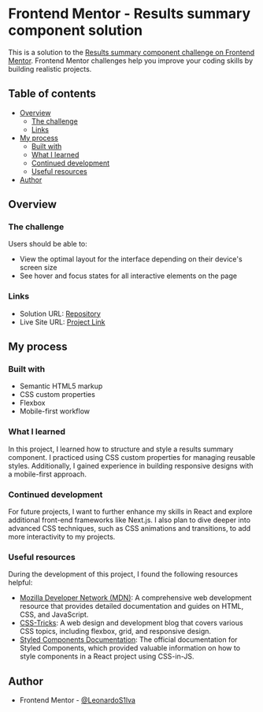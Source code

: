 # Frontend Mentor - Results summary component solution

This is a solution to the [Results summary component challenge on Frontend Mentor](https://www.frontendmentor.io/challenges/results-summary-component-CE_K6s0maV). Frontend Mentor challenges help you improve your coding skills by building realistic projects. 

## Table of contents

- [Overview](#overview)
  - [The challenge](#the-challenge)
  - [Links](#links)
- [My process](#my-process)
  - [Built with](#built-with)
  - [What I learned](#what-i-learned)
  - [Continued development](#continued-development)
  - [Useful resources](#useful-resources)
- [Author](#author)

## Overview

### The challenge

Users should be able to:

- View the optimal layout for the interface depending on their device's screen size
- See hover and focus states for all interactive elements on the page

### Links

- Solution URL: [Repository](https://github.com/LeonardoS1lva/Challenge-hub-results-summary-component)
- Live Site URL: [Project Link](https://leonardos1lva.github.io/Challenge-hub-results-summary-component/)

## My process

### Built with

- Semantic HTML5 markup
- CSS custom properties
- Flexbox
- Mobile-first workflow

### What I learned

In this project, I learned how to structure and style a results summary component. I practiced using CSS custom properties for managing reusable styles. Additionally, I gained experience in building responsive designs with a mobile-first approach.

### Continued development

For future projects, I want to further enhance my skills in React and explore additional front-end frameworks like Next.js. I also plan to dive deeper into advanced CSS techniques, such as CSS animations and transitions, to add more interactivity to my projects.

### Useful resources

During the development of this project, I found the following resources helpful:

- [Mozilla Developer Network (MDN)](https://developer.mozilla.org): A comprehensive web development resource that provides detailed documentation and guides on HTML, CSS, and JavaScript.
- [CSS-Tricks](https://css-tricks.com): A web design and development blog that covers various CSS topics, including flexbox, grid, and responsive design.
- [Styled Components Documentation](https://styled-components.com/docs): The official documentation for Styled Components, which provided valuable information on how to style components in a React project using CSS-in-JS.

## Author

- Frontend Mentor - [@LeonardoS1lva](https://www.frontendmentor.io/profile/LeonardoS1lva)

